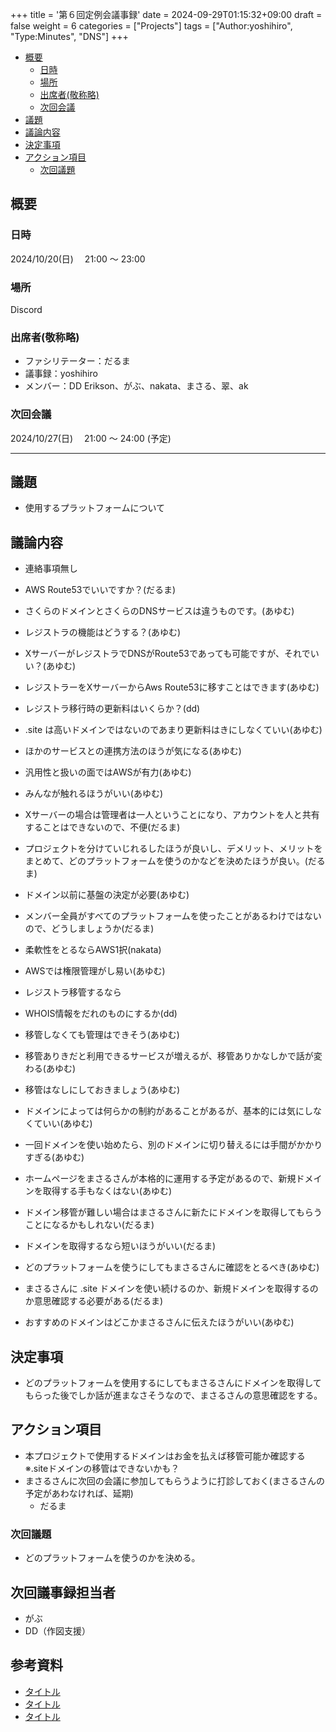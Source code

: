 +++
title = '第６回定例会議事録'
date = 2024-09-29T01:15:32+09:00
draft = false
weight = 6
categories = ["Projects"]
tags = ["Author:yoshihiro", "Type:Minutes", "DNS"]
+++

- [概要](#概要)
  - [日時](#日時)
  - [場所](#場所)
  - [出席者(敬称略)](#出席者敬称略)
  - [次回会議](#次回会議)
- [議題](#議題)
- [議論内容](#議論内容)
- [決定事項](#決定事項)
- [アクション項目](#アクション項目)
  - [次回議題](#次回議題)

## 概要

### 日時

2024/10/20(日)　 21:00 ～ 23:00

### 場所

Discord

### 出席者(敬称略)

- ファシリテーター：だるま
- 議事録：yoshihiro
- メンバー：DD Erikson、がぶ、nakata、まさる、翠、ak

### 次回会議

2024/10/27(日)　 21:00 ～ 24:00 (予定)

---

## 議題

- 使用するプラットフォームについて

## 議論内容

- 連絡事項無し

- AWS Route53でいいですか？(だるま)
- さくらのドメインとさくらのDNSサービスは違うものです。(あゆむ)
- レジストラの機能はどうする？(あゆむ)
- XサーバーがレジストラでDNSがRoute53であっても可能ですが、それでいい？(あゆむ)
- レジストラーをXサーバーからAws Route53に移すことはできます(あゆむ)
- レジストラ移行時の更新料はいくらか？(dd)
- .site は高いドメインではないのであまり更新料はきにしなくていい(あゆむ)
- ほかのサービスとの連携方法のほうが気になる(あゆむ)
- 汎用性と扱いの面ではAWSが有力(あゆむ)
- みんなが触れるほうがいい(あゆむ)
- Xサーバーの場合は管理者は一人ということになり、アカウントを人と共有することはできないので、不便(だるま)
- プロジェクトを分けていじれるしたほうが良いし、デメリット、メリットをまとめて、どのプラットフォームを使うのかなどを決めたほうが良い。(だるま)
- ドメイン以前に基盤の決定が必要(あゆむ)
- メンバー全員がすべてのプラットフォームを使ったことがあるわけではないので、どうしましょうか(だるま)
- 柔軟性をとるならAWS1択(nakata)
- AWSでは権限管理がし易い(あゆむ)
- レジストラ移管するなら
- WHOIS情報をだれのものにするか(dd)
- 移管しなくても管理はできそう(あゆむ)
- 移管ありきだと利用できるサービスが増えるが、移管ありかなしかで話が変わる(あゆむ)
- 移管はなしにしておきましょう(あゆむ)
- ドメインによっては何らかの制約があることがあるが、基本的には気にしなくていい(あゆむ)
- 一回ドメインを使い始めたら、別のドメインに切り替えるには手間がかかりすぎる(あゆむ)
- ホームページをまさるさんが本格的に運用する予定があるので、新規ドメインを取得する手もなくはない(あゆむ)
- ドメイン移管が難しい場合はまさるさんに新たにドメインを取得してもらうことになるかもしれない(だるま)
- ドメインを取得するなら短いほうがいい(だるま)
- どのプラットフォームを使うにしてもまさるさんに確認をとるべき(あゆむ)
- まさるさんに .site ドメインを使い続けるのか、新規ドメインを取得するのか意思確認する必要がある(だるま)
- おすすめのドメインはどこかまさるさんに伝えたほうがいい(あゆむ)

## 決定事項

- どのプラットフォームを使用するにしてもまさるさんにドメインを取得してもらった後でしか話が進まなさそうなので、まさるさんの意思確認をする。


## アクション項目

- 本プロジェクトで使用するドメインはお金を払えば移管可能か確認する ※.siteドメインの移管はできないかも？
- まさるさんに次回の会議に参加してもらうように打診しておく(まさるさんの予定があわなければ、延期)
  - だるま

### 次回議題

- どのプラットフォームを使うのかを決める。

## 次回議事録担当者

- がぶ
- DD（作図支援）

## 参考資料
- [タイトル](URL)　
- [タイトル](URL)　
- [タイトル](URL)　
